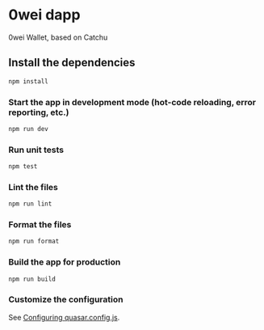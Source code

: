 # 0wei dapp

0wei Wallet, based on Catchu

## Install the dependencies

```bash
npm install
```

### Start the app in development mode (hot-code reloading, error reporting, etc.)

```bash
npm run dev
```

### Run unit tests

```bash
npm test
```

### Lint the files

```bash
npm run lint
```

### Format the files

```bash
npm run format
```

### Build the app for production

```bash
npm run build
```

### Customize the configuration

See [Configuring quasar.config.js](https://v2.quasar.dev/quasar-cli-webpack/quasar-config-js).
